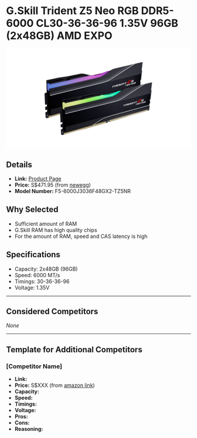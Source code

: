 # G.Skill Trident Z5 Neo RGB DDR5-6000 CL30-36-36-96 1.35V 96GB (2x48GB) AMD EXPO

![G.Skill Trident Z5 Neo RGB DDR5-6000 CL30-36-36-96 1.35V 96GB (2x48GB) AMD EXPO](./images/g.skill-trident-z5-neo-rgb-ddr5-6000-cl30-96gb.webp "G.Skill Trident Z5 Neo RGB DDR5-6000 CL30-36-36-96 1.35V 96GB (2x48GB) AMD EXPO")

## Details
- **Link:** [Product Page](https://www.gskill.com/product/165/390/1742459167/F5-6000J3036F48GX2-TZ5NR)
- **Price:** S$471.95 (from [newegg](https://www.newegg.com/global/sg-en/g-skill-trident-z-neo-series-96gb-ddr5-6000-cas-latency-cl30-desktop-memory-black/p/N82E16820374724?srsltid=AfmBOoomipM7vdAsDZQqo66fRUP3tSJT2CsnUE2vHYpdtaL3pgKj1bTj))
- **Model Number:** F5-6000J3036F48GX2-TZ5NR

## Why Selected
- Sufficient amount of RAM
- G.Skill RAM has high quality chips
- For the amount of RAM, speed and CAS latency is high

## Specifications
- Capacity: 2x48GB (96GB)
- Speed: 6000 MT/s
- Timings: 30-36-36-96
- Voltage: 1.35V

---

## Considered Competitors

*None*

---

## Template for Additional Competitors

### [Competitor Name]
- **Link:**
- **Price:** S$XXX (from [amazon link](url))
- **Capacity:**
- **Speed:**
- **Timings:**
- **Voltage:**
- **Pros:**
- **Cons:**
- **Reasoning:**
